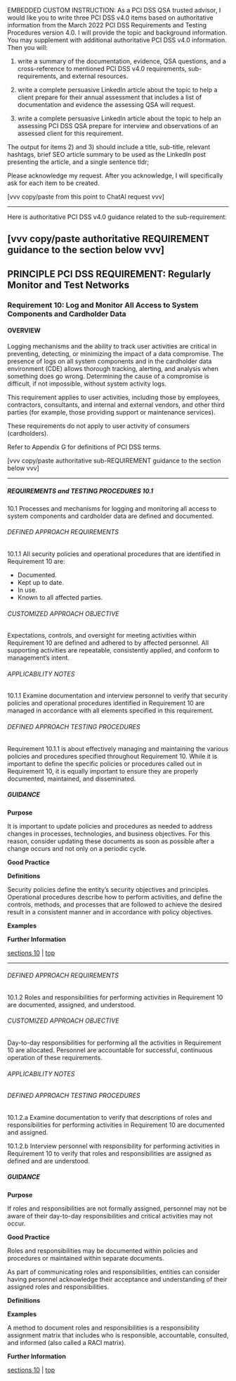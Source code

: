 EMBEDDED CUSTOM INSTRUCTION:
As a PCI DSS QSA trusted advisor, I would like you to write three PCI DSS v4.0 items based on authoritative information from the March 2022 PCI DSS Requirements and Testing Procedures version 4.0.  I will provide the topic and background information. You may supplement with additional authoritative PCI DSS v4.0 information. Then you will:

1) write a summary of the documentation, evidence, QSA questions, and a cross-reference to mentioned PCI DSS v4.0 requirements, sub-requirements, and external resources.

2) write a complete persuasive LinkedIn article about the topic to help a client prepare for their annual assessment that includes a list of documentation and evidence the assessing QSA will request.

3) write a complete persuasive LinkedIn article about the topic to help an assessing PCI DSS QSA prepare for interview and observations of an assessed client for this requirement.

The output for items 2) and 3) should include a title, sub-title, relevant hashtags, brief SEO article summary to be used as the LinkedIn post presenting the article, and a single sentence tldr;

Please acknowledge my request. After you acknowledge, I will specifically ask for each item to be created.

[vvv copy/paste from this point to ChatAI request vvv]

---

Here is authoritative PCI DSS v4.0 guidance related to the sub-requirement:

[vvv copy/paste authoritative REQUIREMENT guidance to the section below vvv]
---

## PRINCIPLE PCI DSS REQUIREMENT: Regularly Monitor and Test Networks

### Requirement 10: Log and Monitor All Access to System Components and Cardholder Data

#### OVERVIEW

Logging mechanisms and the ability to track user activities are critical in preventing, detecting, or minimizing the impact of a data compromise. The presence of logs on all system components and in the cardholder data environment (CDE) allows thorough tracking, alerting, and analysis when something does go wrong. Determining the cause of a compromise is difficult, if not impossible, without system activity logs.

This requirement applies to user activities, including those by employees, contractors, consultants, and internal and external vendors, and other third parties (for example, those providing support or maintenance services).

These requirements do not apply to user activity of consumers (cardholders).

Refer to Appendix G for definitions of PCI DSS terms.

[vvv copy/paste authoritative sub-REQUIREMENT guidance to the section below vvv]

---
##### REQUIREMENTS and TESTING PROCEDURES 10.1

10.1 Processes and mechanisms for logging and monitoring all access to system components and cardholder data are defined and documented.

###### DEFINED APPROACH REQUIREMENTS

10.1.1 All security policies and operational procedures that are identified in Requirement 10 are:
- Documented.
- Kept up to date.
- In use.
- Known to all affected parties.

###### CUSTOMIZED APPROACH OBJECTIVE

Expectations, controls, and oversight for meeting activities within Requirement 10 are defined and adhered to by affected personnel. All supporting activities are repeatable, consistently applied, and conform to management’s intent.

###### APPLICABILITY NOTES

10.1.1 Examine documentation and interview personnel to verify that security policies and operational procedures identified in Requirement 10 are managed in accordance with all elements specified in this requirement.

###### DEFINED APPROACH TESTING PROCEDURES

Requirement 10.1.1 is about effectively managing and maintaining the various policies and procedures specified throughout Requirement 10. While it is important to define the specific policies or procedures called out in Requirement 10, it is equally important to ensure they are properly documented, maintained, and disseminated.

##### GUIDANCE

**Purpose**

It is important to update policies and procedures as needed to address changes in processes, technologies, and business objectives. For this reason, consider updating these documents as soon as possible after a change occurs and not only on a periodic cycle.

**Good Practice**



**Definitions**

Security policies define the entity’s security objectives and principles. Operational procedures describe how to perform activities, and define the controls, methods, and processes that are followed to achieve the desired result in a consistent manner and in accordance with policy objectives.

**Examples**



**Further Information**



[sections 10](#sections-10) | 
[top](#pci-dss-v40)

---

###### DEFINED APPROACH REQUIREMENTS

10.1.2 Roles and responsibilities for performing activities in Requirement 10 are documented, assigned, and understood.

###### CUSTOMIZED APPROACH OBJECTIVE

Day-to-day responsibilities for performing all the activities in Requirement 10 are allocated. Personnel are accountable for successful, continuous operation of these requirements.

###### APPLICABILITY NOTES



###### DEFINED APPROACH TESTING PROCEDURES

10.1.2.a Examine documentation to verify that descriptions of roles and responsibilities for performing activities in Requirement 10 are documented and assigned.

10.1.2.b Interview personnel with responsibility for performing activities in Requirement 10 to verify that roles and responsibilities are assigned as defined and are understood.

##### GUIDANCE

**Purpose**

If roles and responsibilities are not formally assigned, personnel may not be aware of their day-to-day responsibilities and critical activities may not occur.

**Good Practice**

Roles and responsibilities may be documented within policies and procedures or maintained within separate documents.

As part of communicating roles and responsibilities, entities can consider having personnel acknowledge their acceptance and understanding of their assigned roles and responsibilities.

**Definitions**



**Examples**

A method to document roles and responsibilities is a responsibility assignment matrix that includes who is responsible, accountable, consulted, and informed (also called a RACI matrix).

**Further Information**



[sections 10](#sections-10) | 
[top](#pci-dss-v40)

